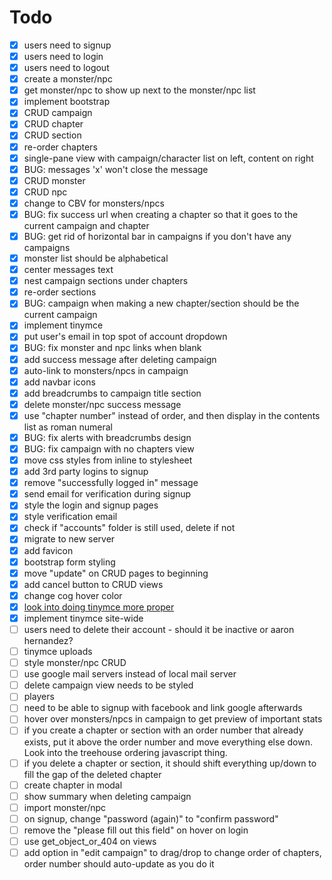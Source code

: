 # Todo

- [x] users need to signup
- [x] users need to login
- [x] users need to logout
- [x] create a monster/npc
- [x] get monster/npc to show up next to the monster/npc list
- [x] implement bootstrap
- [x] CRUD campaign
- [x] CRUD chapter
- [x] CRUD section
- [x] re-order chapters
- [x] single-pane view with campaign/character list on left, content on right
- [x] BUG: messages 'x' won't close the message
- [x] CRUD monster
- [x] CRUD npc
- [x] change to CBV for monsters/npcs
- [x] BUG: fix success url when creating a chapter so that it goes to the current campaign and chapter
- [x] BUG: get rid of horizontal bar in campaigns if you don't have any campaigns
- [x] monster list should be alphabetical
- [x] center messages text
- [x] nest campaign sections under chapters
- [x] re-order sections
- [x] BUG: campaign when making a new chapter/section should be the current campaign
- [x] implement tinymce
- [x] put user's email in top spot of account dropdown
- [x] BUG: fix monster and npc links when blank
- [x] add success message after deleting campaign
- [x] auto-link to monsters/npcs in campaign
- [x] add navbar icons
- [x] add breadcrumbs to campaign title section
- [x] delete monster/npc success message
- [x] use "chapter number" instead of order, and then display in the contents list as roman numeral
- [x] BUG: fix alerts with breadcrumbs design
- [x] BUG: fix campaign with no chapters view
- [x] move css styles from inline to stylesheet
- [x] add 3rd party logins to signup
- [x] remove "successfully logged in" message
- [x] send email for verification during signup
- [x] style the login and signup pages
- [x] style verification email
- [x] check if "accounts" folder is still used, delete if not
- [x] migrate to new server
- [x] add favicon
- [x] bootstrap form styling
- [x] move "update" on CRUD pages to beginning
- [x] add cancel button to CRUD views
- [x] change cog hover color
- [x] [look into doing tinymce more proper](http://stackoverflow.com/questions/19013509/tinymce-widget-usage-in-django-template)
- [x] implement tinymce site-wide
- [ ] users need to delete their account - should it be inactive or aaron hernandez?
- [ ] tinymce uploads
- [ ] style monster/npc CRUD
- [ ] use google mail servers instead of local mail server
- [ ] delete campaign view needs to be styled
- [ ] players
- [ ] need to be able to signup with facebook and link google afterwards
- [ ] hover over monsters/npcs in campaign to get preview of important stats
- [ ] if you create a chapter or section with an order number that already exists, put it above the order number and move everything else down. Look into the treehouse ordering javascript thing.
- [ ] if you delete a chapter or section, it should shift everything up/down to fill the gap of the deleted chapter
- [ ] create chapter in modal
- [ ] show summary when deleting campaign
- [ ] import monster/npc
- [ ] on signup, change "password (again)" to "confirm password"
- [ ] remove the "please fill out this field" on hover on login
- [ ] use get_object_or_404 on views
- [ ] add option in "edit campaign" to drag/drop to change order of chapters, order number should auto-update as you do it